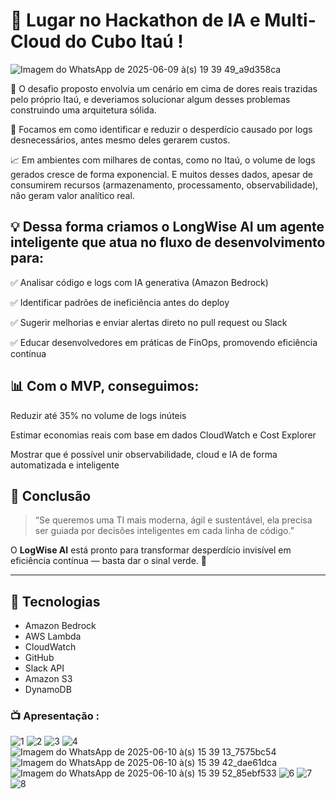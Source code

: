 # 🥉 Lugar no Hackathon de IA e Multi-Cloud do Cubo Itaú !

![Imagem do WhatsApp de 2025-06-09 à(s) 19 39 49_a9d358ca](https://github.com/user-attachments/assets/0c60721a-aa15-4fdf-b302-d5cc0bca6a3c)



👥 O desafio proposto envolvia um cenário em cima de dores reais trazidas pelo próprio Itaú, e deveriamos solucionar algum desses problemas construindo uma arquitetura sólida. 

🔎 Focamos em como identificar e reduzir o desperdício causado por logs desnecessários, antes mesmo deles gerarem custos. 

📈 Em ambientes com milhares de contas, como no Itaú, o volume de logs gerados cresce de forma exponencial. E muitos desses dados, apesar de consumirem recursos (armazenamento, processamento, observabilidade), não geram valor analítico real.

## 💡 Dessa forma criamos o **LongWise AI** um agente inteligente que atua no fluxo de desenvolvimento para:

✅ Analisar código e logs com IA generativa (Amazon Bedrock)

✅ Identificar padrões de ineficiência antes do deploy

✅ Sugerir melhorias e enviar alertas direto no pull request ou Slack

✅ Educar desenvolvedores em práticas de FinOps, promovendo eficiência contínua


## 📊 Com o MVP, conseguimos:

Reduzir até 35% no volume de logs inúteis

Estimar economias reais com base em dados CloudWatch e Cost Explorer

Mostrar que é possível unir observabilidade, cloud e IA de forma automatizada e inteligente

## 🧠 Conclusão

> “Se queremos uma TI mais moderna, ágil e sustentável, ela precisa ser guiada por decisões inteligentes em cada linha de código.”

O **LogWise AI** está pronto para transformar desperdício invisível em eficiência contínua — basta dar o sinal verde. 💚

---

## 🔗 Tecnologias

- Amazon Bedrock
- AWS Lambda
- CloudWatch
- GitHub
- Slack API
- Amazon S3
- DynamoDB

### 📺 Apresentação : 

![1](https://github.com/user-attachments/assets/ee881d15-14f5-41cd-a513-0000cacb5f7f)
![2](https://github.com/user-attachments/assets/634b7f6e-99cd-4f93-a886-cea2c381ea17)
![3](https://github.com/user-attachments/assets/0286f994-115b-4a27-bd66-b3505158f5c8)
![4](https://github.com/user-attachments/assets/ae066261-8a59-4969-bb10-ae9ccc65e70c)
![Imagem do WhatsApp de 2025-06-10 à(s) 15 39 13_7575bc54](https://github.com/user-attachments/assets/07e4a084-697a-4547-a3de-7fcee6855176)
![Imagem do WhatsApp de 2025-06-10 à(s) 15 39 42_dae61dca](https://github.com/user-attachments/assets/09e47916-af41-4e64-bb4e-9a2c0374e693)
![Imagem do WhatsApp de 2025-06-10 à(s) 15 39 52_85ebf533](https://github.com/user-attachments/assets/1635dc22-102f-4065-890b-db50385048cb)
![6](https://github.com/user-attachments/assets/65971abe-3fc6-484b-a9bc-ce5fbd516f26)
![7](https://github.com/user-attachments/assets/1c9dd4fc-ce42-4115-8a0d-868d07f48a27)
![8](https://github.com/user-attachments/assets/747a0705-480b-4af3-b7d2-43f83700e590)
